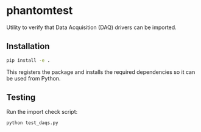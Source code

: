 # phantomtest

Utility to verify that Data Acquisition (DAQ) drivers can be imported.

## Installation

```bash
pip install -e .
```

This registers the package and installs the required dependencies so it can be used from Python.

## Testing

Run the import check script:

```bash
python test_daqs.py
```
